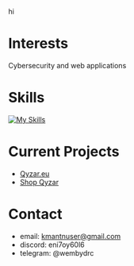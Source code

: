 hi

# Interests
Cybersecurity and web applications
# Skills
[![My Skills](https://skillicons.dev/icons?i=html,css,p5js,nodejs,php,py,cpp,dotnet,discordjs,postgres,sqlite,mongodb,unity,nginx,linux,js,cs,vite,react,npm,ts,nextjs)](https://skillicons.dev)
# Current Projects
- [Qyzar.eu](https://qyzar.eu)
- [Shop Qyzar](https://discord.gg/xM6Pvfnkdz)
# Contact
- email: kmantnuser@gmail.com
- discord: eni7oy60l6
- telegram: @wembydrc
